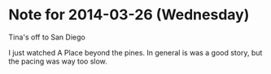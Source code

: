 # Note for 2014-03-26 (Wednesday)

Tina's off to San Diego 

I just watched A Place beyond the pines.   In general is was a good story, but the pacing was way too slow.
